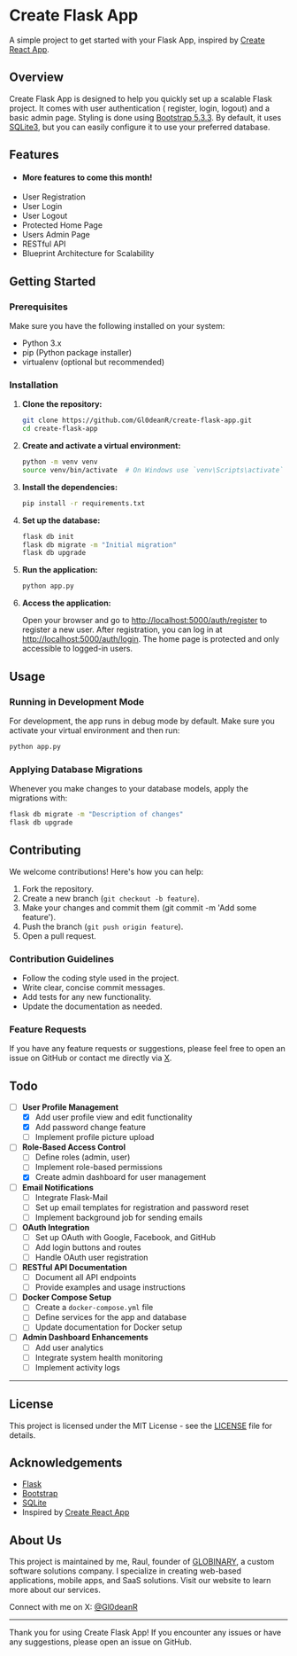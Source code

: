 # Create Flask App

A simple project to get started with your Flask App, inspired
by [Create React App](https://github.com/facebook/create-react-app).

## Overview

Create Flask App is designed to help you quickly set up a scalable Flask project. It comes with user authentication (
register, login, logout) and a basic admin page. Styling is done using [Bootstrap 5.3.3](https://getbootstrap.com/). By
default, it uses [SQLite3](https://www.sqlite.org), but you can easily configure it to use your preferred database.

## Features

- #### **More features to come this month!**
- User Registration
- User Login
- User Logout
- Protected Home Page
- Users Admin Page
- RESTful API
- Blueprint Architecture for Scalability

## Getting Started

### Prerequisites

Make sure you have the following installed on your system:

- Python 3.x
- pip (Python package installer)
- virtualenv (optional but recommended)

### Installation

1. **Clone the repository:**

    ```bash
    git clone https://github.com/Gl0deanR/create-flask-app.git
    cd create-flask-app
    ```

2. **Create and activate a virtual environment:**

    ```bash
    python -m venv venv
    source venv/bin/activate  # On Windows use `venv\Scripts\activate`
    ```

3. **Install the dependencies:**

    ```bash
    pip install -r requirements.txt
    ```

4. **Set up the database:**

    ```bash
    flask db init
    flask db migrate -m "Initial migration"
    flask db upgrade
    ```

5. **Run the application:**

    ```bash
    python app.py
    ```

6. **Access the application:**

   Open your browser and go to [http://localhost:5000/auth/register](http://localhost:5000/auth/register) to register a new user.
   After registration, you can log in at [http://localhost:5000/auth/login](http://localhost:5000/auth/login). The home page is
   protected and only accessible to logged-in users.

## Usage

### Running in Development Mode

For development, the app runs in debug mode by default. Make sure you activate your virtual environment and then run:

```bash
python app.py
```

### Applying Database Migrations

Whenever you make changes to your database models, apply the migrations with:

```bash
flask db migrate -m "Description of changes"
flask db upgrade
```

## Contributing

We welcome contributions! Here's how you can help:

1. Fork the repository.
2. Create a new branch (`git checkout -b feature`).
3. Make your changes and commit them (git commit -m 'Add some feature').
4. Push the branch (`git push origin feature`).
5. Open a pull request.

### Contribution Guidelines

- Follow the coding style used in the project.
- Write clear, concise commit messages.
- Add tests for any new functionality.
- Update the documentation as needed.

### Feature Requests

If you have any feature requests or suggestions, please feel free to open an issue on GitHub or contact me directly
via [X](https://x.com/Gl0deanR).

## Todo

- [ ] **User Profile Management**
    - [x] Add user profile view and edit functionality
    - [x] Add password change feature
    - [ ] Implement profile picture upload

- [ ] **Role-Based Access Control**
    - [ ] Define roles (admin, user)
    - [ ] Implement role-based permissions
    - [x] Create admin dashboard for user management

- [ ] **Email Notifications**
    - [ ] Integrate Flask-Mail
    - [ ] Set up email templates for registration and password reset
    - [ ] Implement background job for sending emails

- [ ] **OAuth Integration**
    - [ ] Set up OAuth with Google, Facebook, and GitHub
    - [ ] Add login buttons and routes
    - [ ] Handle OAuth user registration

- [ ] **RESTful API Documentation**
    - [ ] Document all API endpoints
    - [ ] Provide examples and usage instructions

- [ ] **Docker Compose Setup**
    - [ ] Create a `docker-compose.yml` file
    - [ ] Define services for the app and database
    - [ ] Update documentation for Docker setup

- [ ] **Admin Dashboard Enhancements**
    - [ ] Add user analytics
    - [ ] Integrate system health monitoring
    - [ ] Implement activity logs

---

## License

This project is licensed under the MIT License - see the [LICENSE](license) file for details.

## Acknowledgements

- [Flask](https://flask.palletsprojects.com/)
- [Bootstrap](https://getbootstrap.com/)
- [SQLite](https://www.sqlite.org/)
- Inspired by [Create React App](https://create-react-app.dev/)

## About Us

This project is maintained by me, Raul, founder of [GLOBINARY](https://globinary.io/en), a
custom software solutions company. I specialize in creating web-based applications, mobile apps, and SaaS solutions.
Visit our website to learn more about our services.

Connect with me on X: [@Gl0deanR](https://x.com/Gl0deanR)

---

Thank you for using Create Flask App! If you encounter any issues or have any suggestions, please open an issue on GitHub.